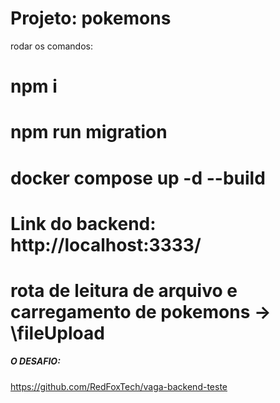 # Projeto: pokemons

rodar os comandos:

# npm i

# npm run migration

# docker compose up -d --build

# Link do backend: http://localhost:3333/
# rota de leitura de arquivo e carregamento de pokemons -> \fileUpload

##### O DESAFIO:

https://github.com/RedFoxTech/vaga-backend-teste